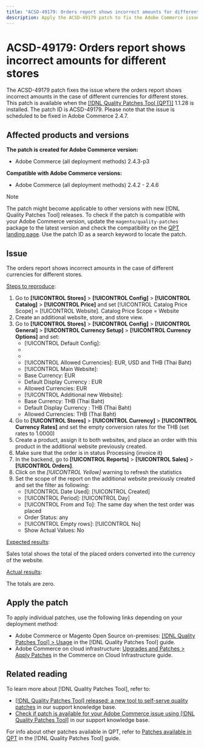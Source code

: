 ```yaml
---
title: "ACSD-49179: Orders report shows incorrect amounts for different stores."
description: Apply the ACSD-49179 patch to fix the Adobe Commerce issue where the orders report shows incorrect amounts in case of different currencies for different stores.
---
```

# ACSD-49179: Orders report shows incorrect amounts for different stores

The ACSD-49179 patch fixes the issue where the orders report shows incorrect amounts in the case of different currencies for different stores. This patch is available when the [[!DNL Quality Patches Tool (QPT)]](/help/announcements/adobe-commerce-announcements/magento-quality-patches-released-new-tool-to-self-serve-quality-patches.md) 1.1.28 is installed. The patch ID is ACSD-49179. Please note that the issue is scheduled to be fixed in Adobe Commerce 2.4.7.

## Affected products and versions

**The patch is created for Adobe Commerce version:**

* Adobe Commerce (all deployment methods) 2.4.3-p3

**Compatible with Adobe Commerce versions:**

* Adobe Commerce (all deployment methods) 2.4.2 - 2.4.6

>[!NOTE]
>
>The patch might become applicable to other versions with new [!DNL Quality Patches Tool] releases. To check if the patch is compatible with your Adobe Commerce version, update the `magento/quality-patches` package to the latest version and check the compatibility on the [QPT landing page](https://experienceleague.adobe.com/tools/commerce-quality-patches/index.html). Use the patch ID as a search keyword to locate the patch.

## Issue

The orders report shows incorrect amounts in the case of different currencies for different stores.

<u>Steps to reproduce</u>:

1. Go to **[!UICONTROL Stores]** > **[!UICONTROL Config]** > **[!UICONTROL Catalog]** > **[!UICONTROL Price]** and set [!UICONTROL Catalog Price Scope] = [!UICONTROL Website].
Catalog Price Scope = Website
1. Create an additional website, store, and store view.
1. Go to **[!UICONTROL Stores]** > **[!UICONTROL Config]** > **[!UICONTROL General]** > **[!UICONTROL Currency Setup]** > **[!UICONTROL Currency Options]** and set:
    * [!UICONTROL Default Config]:
    * [!UICONTROL Base Currency]: USD
    * [!UICONTROL Default Display Currency]: USD
    * [!UICONTROL Allowed Currencies]: EUR, USD and THB (Thai Baht)
    * [!UICONTROL Main Website]:
    * Base Currency: EUR
    * Default Display Currency : EUR
    * Allowed Currencies: EUR
    * [!UICONTROL Additional new Website]:
    * Base Currency: THB (Thai Baht)
    * Default Display Currency : THB (Thai Baht)
    * Allowed Currencies: THB (Thai Baht)
1. Go to **[!UICONTROL Stores]** > **[!UICONTROL Currency]** > **[!UICONTROL Currency Rates]** and set the empty conversion rates for the THB (set rates to 1.0000)
1. Create a product, assign it to both websites, and place an order with this product in the additional website previously created.
1. Make sure that the order is in status Processing (invoice it)
1. In the backend, go to **[!UICONTROL Reports]** > **[!UICONTROL Sales]** > **[!UICONTROL Orders]**.
1. Click on the *[!UICONTROL Yellow]* warning to refresh the statistics
1. Set the scope of the report on the additional website previously created and set the filter as following:
    * [!UICONTROL Date Used]: [!UICONTROL Created]
    * [!UICONTROL Period]: [!UICONTROL Day]
    * [!UICONTROL From and To]: The same day when the test order was placed
    * Order Status: any
    * [!UICONTROL Empty rows]: [!UICONTROL No]
    * Show Actual Values: No

<u>Expected results</u>:

Sales total shows the total of the placed orders converted into the currency of the website.

<u>Actual results</u>:

The totals are zero.

## Apply the patch

To apply individual patches, use the following links depending on your deployment method:

* Adobe Commerce or Magento Open Source on-premises: [[!DNL Quality Patches Tool] > Usage](https://experienceleague.adobe.com/docs/commerce-operations/tools/quality-patches-tool/usage.html) in the [!DNL Quality Patches Tool] guide.
* Adobe Commerce on cloud infrastructure: [Upgrades and Patches > Apply Patches](https://experienceleague.adobe.com/docs/commerce-cloud-service/user-guide/develop/upgrade/apply-patches.html) in the Commerce on Cloud Infrastructure guide.

## Related reading

To learn more about [!DNL Quality Patches Tool], refer to:

* [[!DNL Quality Patches Tool] released: a new tool to self-serve quality patches](/help/announcements/adobe-commerce-announcements/magento-quality-patches-released-new-tool-to-self-serve-quality-patches.md) in our support knowledge base.
* [Check if patch is available for your Adobe Commerce issue using [!DNL Quality Patches Tool]](/help/support-tools/patches-available-in-qpt-tool/check-patch-for-magento-issue-with-magento-quality-patches.md) in our support knowledge base.

For info about other patches available in QPT, refer to [Patches available in QPT](https://experienceleague.adobe.com/tools/commerce-quality-patches/index.html) in the [!DNL Quality Patches Tool] guide.